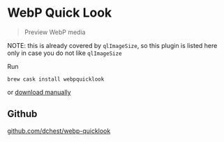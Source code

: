 # WebP Quick Look

> Preview WebP media

NOTE: this is already covered by `qlImageSize`, so this plugin is listed here only in case you do not like `qlImageSize` 

Run 

```shell
brew cask install webpquicklook
```

 or [download manually](https://github.com/dchest/webp-quicklook/releases/latest)

## Github
[github.com/dchest/webp-quicklook](https://github.com/dchest/webp-quicklook)